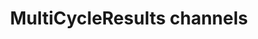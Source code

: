 ---
title: "MultiCycleResults channels"
description: Calculated channels written to the MultiCycleResults matrix.
---